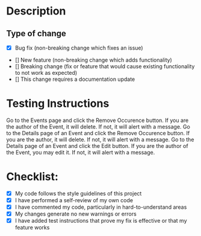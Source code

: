 # Description

## Type of change

- [X] Bug fix (non-breaking change which fixes an issue)
- [] New feature (non-breaking change which adds functionality)
- [] Breaking change (fix or feature that would cause existing functionality to not work as expected)
- [] This change requires a documentation update

# Testing Instructions
Go to the Events page and click the Remove Occurence button.  If you are the author of the Event, it will delete.  If not, it will alert with a message.
Go to the Details page of an Event and click the Remove Occurence button.  If you are the author, it will delete.  If not, it will alert with a message.
Go to the Details page of an Event and click the Edit button.  If you are the author of the Event, you may edit it.  If not, it will alert with a message.

# Checklist:

- [X] My code follows the style guidelines of this project
- [X] I have performed a self-review of my own code
- [X] I have commented my code, particularly in hard-to-understand areas
- [X] My changes generate no new warnings or errors
- [X] I have added test instructions that prove my fix is effective or that my feature works
